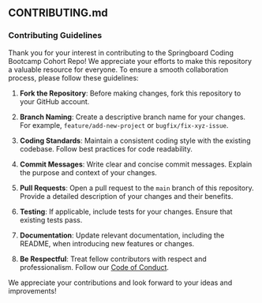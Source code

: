 ## CONTRIBUTING.md

### Contributing Guidelines

Thank you for your interest in contributing to the Springboard Coding Bootcamp Cohort Repo! We appreciate your efforts to make this repository a valuable resource for everyone. To ensure a smooth collaboration process, please follow these guidelines:

1. **Fork the Repository**: Before making changes, fork this repository to your GitHub account.

2. **Branch Naming**: Create a descriptive branch name for your changes. For example, `feature/add-new-project` or `bugfix/fix-xyz-issue`.

3. **Coding Standards**: Maintain a consistent coding style with the existing codebase. Follow best practices for code readability.

4. **Commit Messages**: Write clear and concise commit messages. Explain the purpose and context of your changes.

5. **Pull Requests**: Open a pull request to the `main` branch of this repository. Provide a detailed description of your changes and their benefits.

6. **Testing**: If applicable, include tests for your changes. Ensure that existing tests pass.

7. **Documentation**: Update relevant documentation, including the README, when introducing new features or changes.

8. **Be Respectful**: Treat fellow contributors with respect and professionalism. Follow our [Code of Conduct](CODE_OF_CONDUCT.md).

We appreciate your contributions and look forward to your ideas and improvements!
